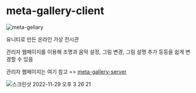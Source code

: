 # meta-gallery-client

![meta-gellary](https://user-images.githubusercontent.com/21959564/204454378-4238eb76-8293-4ba8-90de-ca7b85e9b629.jpg)

유니티로 만든 온라인 가상 전시관

관리자 웹페이지를 이용해 조명과 음악 설정, 그림 변경, 그림 설명 추가 등등을 쉽게 변경할 수 있음

관리자 웹페이지는 여기 참고 => [meta-gallery-server
](https://github.com/kdo9921/meta-gallery-server)

![스크린샷 2022-11-29 오후 3 26 21](https://user-images.githubusercontent.com/21959564/204455235-99c52150-bb31-44a4-9e03-efc59a032f8e.jpg)
